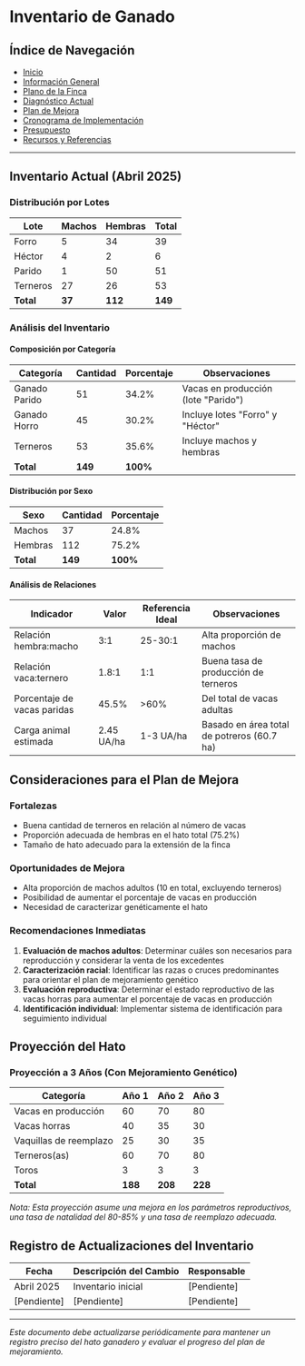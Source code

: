 # Inventario de Ganado

## Índice de Navegación

- [Inicio](./README.md)
- [Información General](./01_InformacionGeneral.md)
- [Plano de la Finca](./plano_finca.md)
- [Diagnóstico Actual](./02_DiagnosticoActual.md)
- [Plan de Mejora](./03_PlanDeMejora.md)
- [Cronograma de Implementación](./04_CronogramaImplementacion.md)
- [Presupuesto](./05_Presupuesto.md)
- [Recursos y Referencias](./06_RecursosReferencias.md)

---

## Inventario Actual (Abril 2025)

### Distribución por Lotes

| Lote | Machos | Hembras | Total |
|------|--------|---------|-------|
| Forro | 5 | 34 | 39 |
| Héctor | 4 | 2 | 6 |
| Parido | 1 | 50 | 51 |
| Terneros | 27 | 26 | 53 |
| **Total** | **37** | **112** | **149** |

### Análisis del Inventario

#### Composición por Categoría

| Categoría | Cantidad | Porcentaje | Observaciones |
|-----------|----------|------------|---------------|
| Ganado Parido | 51 | 34.2% | Vacas en producción (lote "Parido") |
| Ganado Horro | 45 | 30.2% | Incluye lotes "Forro" y "Héctor" |
| Terneros | 53 | 35.6% | Incluye machos y hembras |
| **Total** | **149** | **100%** | |

#### Distribución por Sexo

| Sexo | Cantidad | Porcentaje |
|------|----------|------------|
| Machos | 37 | 24.8% |
| Hembras | 112 | 75.2% |
| **Total** | **149** | **100%** |

#### Análisis de Relaciones

| Indicador | Valor | Referencia Ideal | Observaciones |
|-----------|-------|------------------|---------------|
| Relación hembra:macho | 3:1 | 25-30:1 | Alta proporción de machos |
| Relación vaca:ternero | 1.8:1 | 1:1 | Buena tasa de producción de terneros |
| Porcentaje de vacas paridas | 45.5% | >60% | Del total de vacas adultas |
| Carga animal estimada | 2.45 UA/ha | 1-3 UA/ha | Basado en área total de potreros (60.7 ha) |

## Consideraciones para el Plan de Mejora

### Fortalezas
- Buena cantidad de terneros en relación al número de vacas
- Proporción adecuada de hembras en el hato total (75.2%)
- Tamaño de hato adecuado para la extensión de la finca

### Oportunidades de Mejora
- Alta proporción de machos adultos (10 en total, excluyendo terneros)
- Posibilidad de aumentar el porcentaje de vacas en producción
- Necesidad de caracterizar genéticamente el hato

### Recomendaciones Inmediatas
1. **Evaluación de machos adultos**: Determinar cuáles son necesarios para reproducción y considerar la venta de los excedentes
2. **Caracterización racial**: Identificar las razas o cruces predominantes para orientar el plan de mejoramiento genético
3. **Evaluación reproductiva**: Determinar el estado reproductivo de las vacas horras para aumentar el porcentaje de vacas en producción
4. **Identificación individual**: Implementar sistema de identificación para seguimiento individual

## Proyección del Hato

### Proyección a 3 Años (Con Mejoramiento Genético)

| Categoría | Año 1 | Año 2 | Año 3 |
|-----------|-------|-------|-------|
| Vacas en producción | 60 | 70 | 80 |
| Vacas horras | 40 | 35 | 30 |
| Vaquillas de reemplazo | 25 | 30 | 35 |
| Terneros(as) | 60 | 70 | 80 |
| Toros | 3 | 3 | 3 |
| **Total** | **188** | **208** | **228** |

*Nota: Esta proyección asume una mejora en los parámetros reproductivos, una tasa de natalidad del 80-85% y una tasa de reemplazo adecuada.*

## Registro de Actualizaciones del Inventario

| Fecha | Descripción del Cambio | Responsable |
|-------|------------------------|-------------|
| Abril 2025 | Inventario inicial | [Pendiente] |
| [Pendiente] | [Pendiente] | [Pendiente] |

---

*Este documento debe actualizarse periódicamente para mantener un registro preciso del hato ganadero y evaluar el progreso del plan de mejoramiento.*
